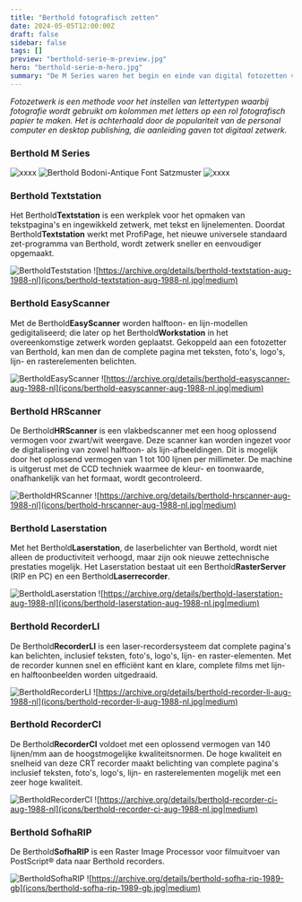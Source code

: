 ```yaml
---
title: "Berthold fotografisch zetten"
date: 2024-05-05T12:00:00Z
draft: false
sidebar: false
tags: []
preview: "berthold-serie-m-preview.jpg"
hero: "berthold-serie-m-hero.jpg"
summary: "De M Series waren het begin en einde van digital fotozetten voor H. Berthold AG"
---
```


_Fotozetwerk is een methode voor het instellen van lettertypen waarbij fotografie wordt gebruikt om kolommen met letters op een rol fotografisch papier te maken.
Het is achterhaald door de populariteit van de personal computer en desktop publishing, die aanleiding gaven tot digitaal zetwerk._

### Berthold M Series

![xxxx](workstation.jpg)
![Berthold Bodoni-Antique Font Satzmuster](satzmuster.jpg)
![xxxx](berthold-hr-scanner-demo.jpg)

### Berthold Textstation

Het Berthold**Textstation** is een werkplek voor het opmaken van tekstpagina's en ingewikkeld zetwerk, met tekst en lijnelementen.
Doordat Berthold**Textstation** werkt met ProfiPage, het nieuwe universele standaard zet-programma van Berthold, wordt zetwerk sneller en eenvoudiger opgemaakt.

![Berthold**Teststation**](berthold-textstation.jpg)
![https://archive.org/details/berthold-textstation-aug-1988-nl](icons/berthold-textstation-aug-1988-nl.jpg|medium)

### Berthold EasyScanner

Met de Berthold**EasyScanner** worden halftoon- en lijn-modellen gedigitaliseerd; die later op het Berthold**Workstation** in het overeenkomstige zetwerk worden geplaatst.
Gekoppeld aan een fotozetter van Berthold, kan men dan de complete pagina met teksten, foto's, logo's, lijn- en rasterelementen belichten.

![Berthold**EasyScanner**](berthold-easyscanner.jpg)
![https://archive.org/details/berthold-easyscanner-aug-1988-nl](icons/berthold-easyscanner-aug-1988-nl.jpg|medium)

### Berthold HRScanner

De Berthold**HRScanner** is een vlakbedscanner met een hoog oplossend vermogen voor zwart/wit weergave.
Deze scanner kan worden ingezet voor de digitalisering van zowel halftoon- als lijn-afbeeldingen.
Dit is mogelijk door het oplossend vermogen van 1 tot 100 lijnen per millimeter.
De machine is uitgerust met de CCD techniek waarmee de kleur- en toonwaarde, onafhankelijk van het formaat, wordt gecontroleerd.

![Berthold**HRScanner**](berthold-hr-scanner.jpg)
![https://archive.org/details/berthold-hrscanner-aug-1988-nl](icons/berthold-hrscanner-aug-1988-nl.jpg|medium)

### Berthold Laserstation

Met het Berthold**Laserstation**, de laserbelichter van Berthold, wordt niet alleen de productiviteit verhoogd, maar zijn ook nieuwe zettechnische prestaties mogelijk.
Het Laserstation bestaat uit een Berthold**RasterServer** (RIP en PC) en een Berthold**Laserrecorder**.

![Berthold**Laserstation**](berthold-laserstation.jpg)
![https://archive.org/details/berthold-laserstation-aug-1988-nl](icons/berthold-laserstation-aug-1988-nl.jpg|medium)

### Berthold RecorderLI

De Berthold**RecorderLI** is een laser-recordersysteem dat complete pagina's kan belichten, inclusief teksten, foto's, logo's, lijn- en raster-elementen.
Met de recorder kunnen snel en efficiënt kant en klare, complete films met lijn- en halftoonbeelden worden uitgedraaid.

![Berthold**RecorderLI**](berthold-recorder-li.jpg)
![https://archive.org/details/berthold-recorder-li-aug-1988-nl](icons/berthold-recorder-li-aug-1988-nl.jpg|medium)

### Berthold RecorderCI

De Berthold**RecorderCI** voldoet met een oplossend vermogen van 140 lijnen/mm aan de hoogstmogelijke kwaliteitsnormen.
De hoge kwaliteit en snelheid van deze CRT recorder maakt belichting van complete pagina's inclusief teksten, foto's, logo's, lijn- en rasterelementen mogelijk met een zeer hoge kwaliteit.

![Berthold**RecorderCI**](berthold-recorder-ci.jpg)
![https://archive.org/details/berthold-recorder-ci-aug-1988-nl](icons/berthold-recorder-ci-aug-1988-nl.jpg|medium)

### Berthold SofhaRIP

De Berthold**SofhaRIP** is een Raster Image Processor voor filmuitvoer van PostScript&reg; data naar Berthold recorders.

![Berthold**SofhaRIP**](berthold-sofha-rip.jpg)
![https://archive.org/details/berthold-sofha-rip-1989-gb](icons/berthold-sofha-rip-1989-gb.jpg|medium)
